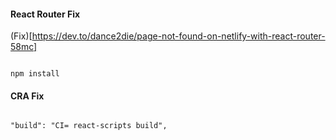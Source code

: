 #### React Router Fix

(Fix)[https://dev.to/dance2die/page-not-found-on-netlify-with-react-router-58mc]

```

npm install

```

#### CRA Fix

```

"build": "CI= react-scripts build",

```
